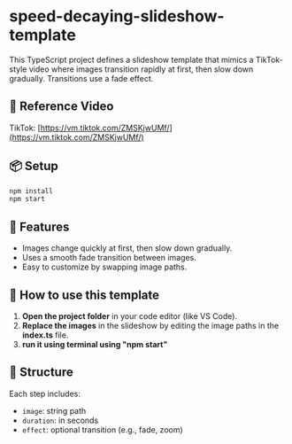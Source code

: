# speed-decaying-slideshow-template

This TypeScript project defines a slideshow template that mimics a TikTok-style video where images transition rapidly at first, then slow down gradually. Transitions use a fade effect.

## 🎥 Reference Video
TikTok: [https://vm.tiktok.com/ZMSKjwUMf/](https://vm.tiktok.com/ZMSKjwUMf/)

## 📦 Setup
```bash
npm install
npm start
```

## 📄 Features
- Images change quickly at first, then slow down gradually.
- Uses a smooth fade transition between images.
- Easy to customize by swapping image paths.

## 🚀 How to use this template

1. **Open the project folder** in your code editor (like VS Code).
2. **Replace the images** in the slideshow by editing the image paths in the **index.ts** file.
3. **run it using terminal using "npm start"** 

## 🧠 Structure
Each step includes:
- `image`: string path
- `duration`: in seconds
- `effect`: optional transition (e.g., fade, zoom)